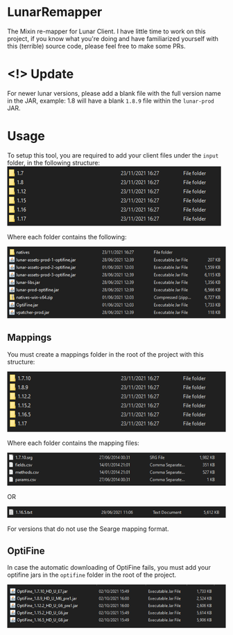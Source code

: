 # LunarRemapper
The Mixin re-mapper for Lunar Client.
I have little time to work on this project, if you know what you're doing and have familiarized yourself with this (terrible) source code, please feel free to make some PRs.

# <!> Update

For newer lunar versions, please add a blank file with the full version name in the JAR, example: 1.8 will have a blank `1.8.9` file within the `lunar-prod` JAR.

# Usage

To setup this tool, you are required to add your client files under the `input` folder, in the following structure:
![Input Folder Structure](./docs/images/input_folder_structure.png)

Where each folder contains the following:

![Input Structure](./docs/images/input_structure.png)

## Mappings

You must create a mappings folder in the root of the project with this structure:

![Mappings Folder Structure](./docs/images/mappings_folder.png)

Where each folder contains the mapping files:

![Mappings Structure](./docs/images/mappings_structure.png)

OR

![New Mappings Structure](./docs/images/new_mappings_structure.png)

For versions that do not use the Searge mapping format.

## OptiFine

In case the automatic downloading of OptiFine fails, you must add your optifine jars in the `optifine` folder in the root of the project.

![Optifine Folder Structure](./docs/images/optifine_folder_structure.png)

